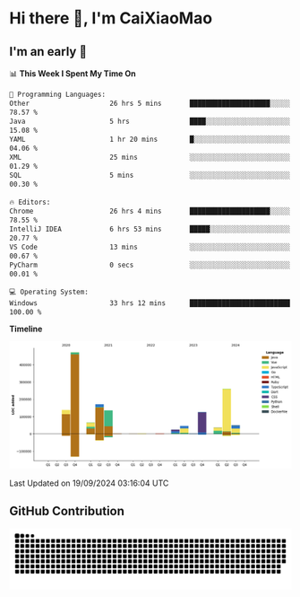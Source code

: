 # Hi there 👋, I'm CaiXiaoMao

## I'm an early 🐤
<!--START_SECTION:waka-->
📊 **This Week I Spent My Time On** 

```text
💬 Programming Languages: 
Other                    26 hrs 5 mins       ████████████████████░░░░░   78.57 % 
Java                     5 hrs               ████░░░░░░░░░░░░░░░░░░░░░   15.08 % 
YAML                     1 hr 20 mins        █░░░░░░░░░░░░░░░░░░░░░░░░   04.06 % 
XML                      25 mins             ░░░░░░░░░░░░░░░░░░░░░░░░░   01.29 % 
SQL                      5 mins              ░░░░░░░░░░░░░░░░░░░░░░░░░   00.30 % 

🔥 Editors: 
Chrome                   26 hrs 4 mins       ████████████████████░░░░░   78.55 % 
IntelliJ IDEA            6 hrs 53 mins       █████░░░░░░░░░░░░░░░░░░░░   20.77 % 
VS Code                  13 mins             ░░░░░░░░░░░░░░░░░░░░░░░░░   00.67 % 
PyCharm                  0 secs              ░░░░░░░░░░░░░░░░░░░░░░░░░   00.01 % 

💻 Operating System: 
Windows                  33 hrs 12 mins      █████████████████████████   100.00 % 
```

**Timeline**

![Lines of Code chart](https://raw.githubusercontent.com/caixiaomao/caixiaomao/main/assets/bar_graph.png)


 Last Updated on 19/09/2024 03:16:04 UTC
<!--END_SECTION:waka-->

## GitHub Contribution
<picture>
  <source media="(prefers-color-scheme: dark)" srcset="/dist/snake/github-contribution-grid-snake-dark.svg" />
  <source media="(prefers-color-scheme: light)" srcset="/dist/snake/github-contribution-grid-snake.svg" />
  <img alt="github contribution grid snake animation" src="/dist/snake/github-contribution-grid-snake.svg" />
</picture>
